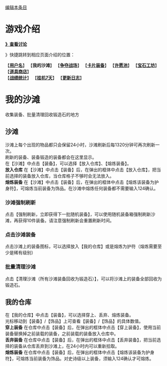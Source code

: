 [编辑本条目](https://github.com/GuguTown/Wiki/edit/main/function/我的沙滩.md)
# 游戏介绍
[**》查看讨论**](#讨论)   

》快捷跳转到相应页面介绍的位置：   

【[**用户名**](首页.md)】 【**我的沙滩**】 【[**争夺战场**](争夺战场.md)】 【[**卡片装备**](卡片装备.md)】 【[**许愿池**](许愿池.md)】 【[**宝石工坊**](宝石工坊.md)】 【[**道具商店**](../shop.md)】   
【[**战绩统计**](战绩统计.md)】 【[**挂机7天**](挂机7天.md)】 【[**更新日志**](更新日志.md)】   

# 我的沙滩
收集装备、批量清理回收锻造石的地方
## 沙滩
沙滩上每个出现的物品都只会保留24小时，沙滩刷新后每1320分钟可再次刷新一次。   
刷新的装备、装备锻造的装备都会在这里显示。   
在【沙滩】中点击【装备】，可以选择【放入仓库】、【熔炼装备】。   
**放入仓库** 在【沙滩】中点击【装备】后，在弹出的框体中点击【放入仓库】，把当前选择的装备放入仓库，当仓库格子不够时会无法放入。   
**熔炼装备** 在【沙滩】中点击【装备】后，在弹出的框体中点击【熔炼该装备为护身符】，可熔炼当前装备为饰品。在沙滩中熔炼任何装备都不需要输入124确认。  
### 沙滩强制刷新
点击【强制刷新，立即获得下一批随机装备】，可以使用随机装备箱强制刷新沙滩，再获得10件装备。请注意强制刷新会重置刷新时间。  
### 点击沙滩装备
点击沙滩上的装备图标，可以选择放入【我的仓库】或是熔炼为护符（熔炼需要至少是稀有级别）
### 批量清理沙滩
点击【清理沙滩（所有沙滩装备回收为锻造石）】，可以将沙滩上的装备全部回收为锻造石。
## 我的仓库  
在【我的仓库】中点击【装备】，可以选择穿上、丢弃、熔炼装备。     
光标移动到【装备】/【饰品】上可查看【装备】/【饰品】的具体数值。     
**穿上装备** 在仓库中点击【装备】后，在弹出的框体中点击【穿上装备】，使用当前装备替换掉之前装载的装备，之前装载的装备放入仓库中。   
**丢弃装备** 在仓库中点击【装备】后，在弹出的框体中点击【丢弃装备】，把当前选择的装备从仓库丢弃到沙滩上，在24小时内可以重新拾取。   
**熔炼装备** 在仓库中点击【装备】后，在弹出的框体中点击【熔炼该装备为护身符】，可熔炼当前装备为饰品。对史诗级以上装备，须输入124确认才可熔炼。  

